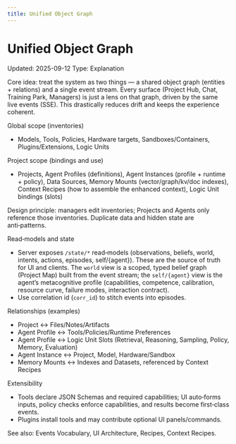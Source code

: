 ```yaml
---
title: Unified Object Graph
---
```


# Unified Object Graph
Updated: 2025-09-12
Type: Explanation

Core idea: treat the system as two things — a shared object graph (entities + relations) and a single event stream. Every surface (Project Hub, Chat, Training Park, Managers) is just a lens on that graph, driven by the same live events (SSE). This drastically reduces drift and keeps the experience coherent.

Global scope (inventories)
- Models, Tools, Policies, Hardware targets, Sandboxes/Containers, Plugins/Extensions, Logic Units

Project scope (bindings and use)
- Projects, Agent Profiles (definitions), Agent Instances (profile + runtime + policy), Data Sources, Memory Mounts (vector/graph/kv/doc indexes), Context Recipes (how to assemble the enhanced context), Logic Unit bindings (slots)

Design principle: managers edit inventories; Projects and Agents only reference those inventories. Duplicate data and hidden state are anti‑patterns.

Read‑models and state
- Server exposes `/state/*` read‑models (observations, beliefs, world, intents, actions, episodes, self/{agent}). These are the source of truth for UI and clients. The `world` view is a scoped, typed belief graph (Project Map) built from the event stream; the `self/{agent}` view is the agent’s metacognitive profile (capabilities, competence, calibration, resource curve, failure modes, interaction contract).
- Use correlation id (`corr_id`) to stitch events into episodes.

Relationships (examples)
- Project ↔ Files/Notes/Artifacts
- Agent Profile ↔ Tools/Policies/Runtime Preferences
- Agent Profile ↔ Logic Unit Slots (Retrieval, Reasoning, Sampling, Policy, Memory, Evaluation)
- Agent Instance ↔ Project, Model, Hardware/Sandbox
- Memory Mounts ↔ Indexes and Datasets, referenced by Context Recipes

Extensibility
- Tools declare JSON Schemas and required capabilities; UI auto‑forms inputs, policy checks enforce capabilities, and results become first‑class events.
- Plugins install tools and may contribute optional UI panels/commands.

See also: Events Vocabulary, UI Architecture, Recipes, Context Recipes.
